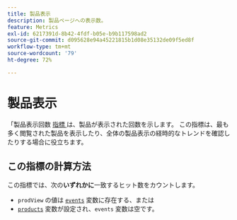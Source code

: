 ```yaml
---
title: 製品表示
description: 製品ページへの表示数。
feature: Metrics
exl-id: 6217391d-8b42-4fdf-b05e-b9b117598ad2
source-git-commit: d095628e94a45221815b1d08e35132de09f5ed8f
workflow-type: tm+mt
source-wordcount: '79'
ht-degree: 72%

---
```


# 製品表示

「製品表示回数 [ 指標 ](overview.md) は、製品が表示された回数を示します。 この指標は、最も多く閲覧された製品を表示したり、全体の製品表示の経時的なトレンドを確認したりする場合に役立ちます。

## この指標の計算方法

この指標では、次の&#x200B;**いずれかに**&#x200B;一致するヒット数をカウントします。

* `prodView` の値は [`events`](/help/implement/vars/page-vars/events/events-overview.md) 変数に存在する、または
* [`products`](/help/implement/vars/page-vars/products.md) 変数が設定され、`events` 変数は空です。
